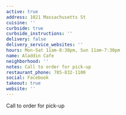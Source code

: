 ```yaml
---
active: true
address: 1021 Massachusetts St
cuisine: ''
curbside: true
curbside_instructions: ''
delivery: false
delivery_service_websites: ''
hours: Mon-Sat 11am-8:30pm, Sun 11am-7:30pm
name: Aladdin Cafe
neighborhood: ''
notes: Call to order for pick-up
restaurant_phone: 785-832-1100
social: Facebook
takeout: true
website: ''
---
```


Call to order for pick-up